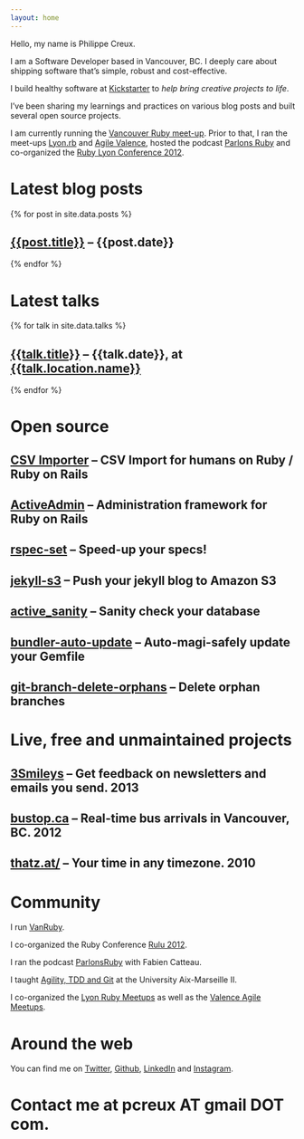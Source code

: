 ```yaml
---
layout: home
---
```


Hello, my name is Philippe Creux.

I am a Software Developer based in Vancouver, BC. I deeply care about shipping software that’s simple, robust and cost-effective.

I build healthy software at [Kickstarter](https://www.kickstarter.com) to *help bring creative projects to life*.

I’ve been sharing my learnings and practices on various blog posts and built several open source projects.

I am currently running the [Vancouver Ruby meet-up](http://vanruby.org). Prior to that, I ran the meet-ups [Lyon.rb](http://lyonrb.fr) and [Agile Valence](http://groupspaces.com/CARAValence), hosted the podcast [Parlons Ruby](http://parlonsruby.com) and co-organized the [Ruby Lyon Conference 2012](http://2012.rulu.eu).


# Latest blog posts

{% for post in site.data.posts %}

## [{{post.title}}]({{post.url}}) – {{post.date}}

{% endfor %}

# Latest talks

{% for talk in site.data.talks %}

## [{{talk.title}}]({{talk.url}}) – {{talk.date}}, at [{{talk.location.name}}]({{talk.location.url}})

{% endfor %}

# Open source

## [CSV Importer](https://github.com/pcreux/csv-importer) – CSV Import for humans on Ruby / Ruby on Rails

## [ActiveAdmin](http://activeadmin.info) – Administration framework for Ruby on Rails

## [rspec-set](https://github.com/pcreux/rspec-set) – Speed-up your specs!

## [jekyll-s3](https://github.com/laurilehmijoki/s3_website) – Push your jekyll blog to Amazon S3

## [active_sanity](https://github.com/pcreux/active_sanity) – Sanity check your database

## [bundler-auto-update](https://github.com/pcreux/bundler-auto-update) – Auto-magi-safely update your Gemfile

## [git-branch-delete-orphans](https://github.com/pcreux/git-branch-delete-orphans) – Delete orphan branches

# Live, free and unmaintained projects

## [3Smileys](http://3smileys.com/) – Get feedback on newsletters and emails you send. 2013

## [bustop.ca](http://bustop.ca/) – Real-time bus arrivals in Vancouver, BC. 2012

## [thatz.at/](http://thatz.at/) – Your time in any timezone. 2010

# Community

I run [VanRuby](http://vanruby.org).

I co-organized the Ruby Conference [Rulu 2012](http://2012.rulu.eu).

I ran the podcast [ParlonsRuby](http://parlonsruby.com) with Fabien Catteau.

I taught [Agility, TDD and Git](https://speakerdeck.com/search?q=Philippe+Creux+IUT) at the University Aix-Marseille II.

I co-organized the [Lyon Ruby Meetups](http://lyonrb.fr) as well as the
[Valence Agile Meetups](http://groupspaces.com/CARAValence).

# Around the web

You can find me on [Twitter](http://twitter.com/pcreux), [Github](http://github.com/pcreux), [LinkedIn](http://linkedin.com/in/pcreux) and [Instagram](https://www.instagram.com/pcreux).

# Contact me at pcreux AT gmail DOT com.

